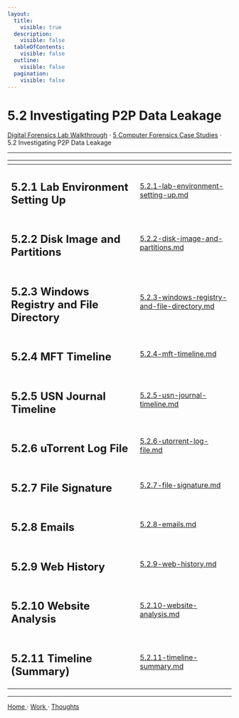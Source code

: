 ```yaml
---
layout:
  title:
    visible: true
  description:
    visible: false
  tableOfContents:
    visible: false
  outline:
    visible: false
  pagination:
    visible: false
---
```


# 5.2 Investigating P2P Data Leakage

[Digital Forensics Lab Walkthrough](../../) ⋅ [5 Computer Forensics Case Studies](../) ⋅ 5.2 Investigating P2P Data Leakage

***

<table data-view="cards">
  <thead>
    <tr>
      <th></th>
      <th data-hidden data-card-target data-type="content-ref"></th>
    </tr>
  </thead>
  <tbody>
    <tr>
      <td><h2>5.2.1 Lab Environment Setting Up</h2></td>
      <td><a href="5.2.1-lab-environment-setting-up.md">5.2.1-lab-environment-setting-up.md</a></td>
    </tr>
    <tr>
      <td><h2>5.2.2 Disk Image and Partitions</h2></td>
      <td><a href="5.2.2-disk-image-and-partitions.md">5.2.2-disk-image-and-partitions.md</a></td>
    </tr>
    <tr>
      <td><h2>5.2.3 Windows Registry and File Directory</h2></td>
      <td><a href="5.2.3-windows-registry-and-file-directory.md">5.2.3-windows-registry-and-file-directory.md</a></td>
    </tr>
    <tr>
      <td><h2>5.2.4 MFT Timeline</h2></td>
      <td><a href="5.2.4-mft-timeline.md">5.2.4-mft-timeline.md</a></td>
    </tr>
    <tr>
      <td><h2>5.2.5 USN Journal Timeline</h2></td>
      <td><a href="5.2.5-usn-journal-timeline.md">5.2.5-usn-journal-timeline.md</a></td>
    </tr>
    <tr>
      <td><h2>5.2.6 uTorrent Log File</h2></td>
      <td><a href="5.2.6-utorrent-log-file.md">5.2.6-utorrent-log-file.md</a></td>
    </tr>
    <tr>
      <td><h2>5.2.7 File Signature</h2></td>
      <td><a href="5.2.7-file-signature.md">5.2.7-file-signature.md</a></td>
    </tr>
    <tr>
      <td><h2>5.2.8 Emails</h2></td>
      <td><a href="5.2.8-emails.md">5.2.8-emails.md</a></td>
    </tr>
    <tr>
      <td><h2>5.2.9 Web History</h2></td>
      <td><a href="5.2.9-web-history.md">5.2.9-web-history.md</a></td>
    </tr>
    <tr>
      <td><h2>5.2.10 Website Analysis</h2></td>
      <td><a href="5.2.10-website-analysis.md">5.2.10-website-analysis.md</a></td>
    </tr>
    <tr>
      <td><h2>5.2.11 Timeline (Summary)</h2></td>
      <td><a href="5.2.11-timeline-summary.md">5.2.11-timeline-summary.md</a></td>
    </tr>
  </tbody>
</table>

***

[Home ](https://app.gitbook.com/o/0kO27okC5uVB9ALX3rho/s/036xtfEIzcEdGegONXWM/)⋅ [Work ](https://app.gitbook.com/o/0kO27okC5uVB9ALX3rho/s/WaFS755Q4sf02CxLcghQ/)⋅ [Thoughts](https://app.gitbook.com/o/0kO27okC5uVB9ALX3rho/s/s4QQPMntQ25hmJToKSOu/)
